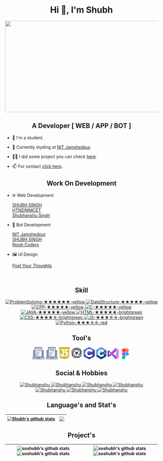 <!-- --------------------------------------------------------------------------------------------------------------------------------------- -->

<h1 align="center">Hi 👋, I'm Shubh<!-- <img src="https://media.giphy.com/media/R6gvnAxj2ISzJdbA63/giphy.gif" width="50">--></h1>

<!-- --------------------------------------------------------------------------------------------------------------------------------------- -->

<img src="https://media.giphy.com/media/MM0Jrc8BHKx3y/giphy.gif" width="850" height="300"><br>

<!-- --------------------------------------------------------------------------------------------------------------------------------------- -->

<h2 align="center">A Developer [ WEB / APP / BOT ]</h2>
<!-- <hr> -->

- 🎀 I'm a student.

- 🌱 Currently styding at <a href="http://www.nitjsr.ac.in" target="_blank" rel="noopener" >NIT Jamshedpur</a>.

- 👨‍💻 I did some project you can check <a href="http://soshubh.xyz/#work" target="_blank" rel="noopener" >here</a>.
<!-- - [here](http://soshubh.xyz/#work). -->

- 📫 For contact <a href="http://soshubh.xyz/#contact" target="_blank" rel="noopener" >click here</a>.
<!-- - [click here](http://soshubh.xyz/#contact). -->


<!-- --------------------------------------------------------------------------------------------------------------------------------------- -->

<h2 align="center">Work On Development</h2>
<!-- <hr> -->

- 🌐 Web Development 
   
   <a href="http://soshubh.xyz">SHUBH SINGH</a>
   <br><a href="https://how-to-not-do-nimct.glitch.me">HTNDNIMCET</a>
   <br><a href="https://shubhanshusingh.live/">Shubhanshu Singh</a>
   
- 🤖 Bot Development

  <a href="http://t.me/nitjamshedpurbot">NIT Jamshedpur</a>
  <br><a href="http://t.me/so_shubh_bot">SHUBH SINGH</a>
  <br><a href="https://discord.com/oauth2/authorize?client_id=920213432739967008&permissions=70282305&scope=bot">Noob Coders </a>
 
 
 - 🖼️ UI Design
 
   <a href="https://www.figma.com/proto/BER4LIkHMHwebRGU5gtNvH/Untitled-(Copy)?page-id=0%3A1&node-id=42%3A2&viewport=193%2C316%2C0.16&scaling=scale-down&starting-point-node-id=42%3A2">Post Your Thoughts</a>
 
 <br>
 
<!-- --------------------------------------------------------------------------------------------------------------------------------------- -->

<h2 align="center">Skill</h2>

<p align="center">
  <a href="https://img.shields.io/badge/ProblemSolving-★★★★★★-yellow">
   <img alt="ProblemSolving-★★★★★★-yellow" src="https://img.shields.io/badge/ProblemSolving-★★★★★★-yellow" />
  </a>
  <a href="https://img.shields.io/badge/DataStructure-★★★★★-yellow">
   <img alt="DataStructure-★★★★★-yellow" src="https://img.shields.io/badge/DataStructure-★★★★★-yellow" />
  </a>
   
  <a href="https://img.shields.io/badge/CPP-★★★★★-yellow">
   <img alt="CPP-★★★★★-yellow" src="https://img.shields.io/badge/CPP-★★★★★-yellow" />
  </a>
  <a href="https://img.shields.io/badge/C-★★★★★-yellow">
   <img alt="C-★★★★★-yellow" src="https://img.shields.io/badge/C-★★★★★-yellow" />
  </a>
   
  <a href="https://img.shields.io/badge/JAVA-★★★★☆-yellow">
   <img alt="JAVA-★★★★★-yellow" src="https://img.shields.io/badge/JAVA-★★★★★-yellow" />
  </a>
   
   
  <a href="https://img.shields.io/badge/HTML-★★★★★-brightgreen">
   <img alt="HTML-★★★★★-brightgreen" src="https://img.shields.io/badge/HTML-★★★★★-brightgreen" />
  </a>
  <a href="https://img.shields.io/badge/CSS-★★★★☆-brightgreen">
   <img alt="CSS-★★★★☆-brightgreen" src="https://img.shields.io/badge/CSS-★★★★☆-brightgreen" />
  </a>
  <a href="https://img.shields.io/badge/JS-★★★☆☆-brightgreen">
   <img alt="JS-★★★☆☆-brightgreen" src="https://img.shields.io/badge/JS-★★★☆☆-brightgreen" />
  </a>
  <a href="https://img.shields.io/badge/Python-★★★☆☆-red">
   <img alt="Python-★★★☆☆-red" src="https://img.shields.io/badge/Python-★★★☆☆-red" />
   </a>
</p>

<!-- --------------------------------------------------------------------------------------------------------------------------------------- -->

<h2 align="center">Tool's</h2>
 
 <p align="center">
  <code><img height="40" src="icon/css-coding.png"></code>
  <code><img height="40" src="icon/html (1).png"></code>
  <code><img height="40" src="icon/Daco_3133777.png"></code> 
  <code><img height="40" src="icon/1646758288831.png"></code>
  <code><img height="40" src="icon/PngItem_312155.png"></code> 
  <code><img height="40" src="icon/PngItem_5131577.png"></code> 
  <code><img height="37" src="icon/visual-basic.png"></code>
  <code><img height="35" src="icon/figma.png"></code>
<!--   <code><img height="45" src="icon/PngItem_312155.png"></code>  -->
 
</p>

<!-- ----------------------------------------------------------------------------------------------------------------------------------------->

<h2 align="center">Social & Hobbies</h2>

<p align="center">
 <a href="https://www.linkedin.com/in/shubhanshu-singh-b552511b7">
   <img alt="Shubhanshu" src="https://img.shields.io/badge/-Shubhanshu-blue?style=flat-square&logo=Linkedin&logoColor=white&link=https://www.linkedin.com/in/shubhanshu-singh-b552511b7/" />
 </a>
 <a href="https://www.facebook.com/soshubhsingh">
   <img alt="Shubhanshu" src="https://img.shields.io/badge/-Shubhanshu-sky?style=flat-square&logo=Facebook&logoColor=white&link=https://www.facebook.com/soshubhsingh/" />
 </a>
 <a href="https://www.instagram.com/so_shubh/?utm_medium=copy_link">
   <img alt="Shubhanshu" src="https://img.shields.io/badge/-SoShubh-red?style=flat-square&logo=Instagram&logoColor=white&link=https://www.instagram.com/so_shubh/?utm_medium=copy_link/" />
 </a>
 <a href="https://api.whatsapp.com/send/?phone=919140386605&text=Hey%21+Shubh+I+got+your+number+from+website.&app_absent=0">
   <img alt="Shubhanshu" src="https://img.shields.io/badge/-9140386605-green?style=flat-square&logo=Messenger&logoColor=white&link=https://api.whatsapp.com/send/?phone=919140386605&text=Hey%21+Shubh+I+got+your+number+from+website.&app_absent=0/" />
 </a>
 <a href="https://mail.google.com/mail/u/0/?shubhanshu=workforshubhsingh@gmail.com">
   <img alt="Shubhanshu" src="https://img.shields.io/badge/-workforshubhsingh-pink?style=flat-square&logo=Gmail&logoColor=white&link=https://mail.google.com/mail/u/0/?shubhanshu=workforshubhsingh@gmail.com" />
 </a>
 <a href="http://soshubh.xyz">
   <img alt="Shubhanshu" src="https://img.shields.io/badge/-soshubh.xyz-olive?style=flat-square&logo=Website&logoColor=white&link=http://soshubh.xyz" />
 </a>
 <a href="https://github.com/soshubh">
   <img alt="Shubhanshu" src="https://img.shields.io/github/followers/soshubh?label=follow&style=social" />
 </a>   
</p>

<!-- --------------------------------------------------------------------------------------------------------------------------------------- -->

<!-- ![soshubh's github stats](https://github-readme-stats.vercel.app/api?username=soshubh&show_icons=true&include_all_commits=true&theme=swift&hide_border=true) -->
<h2 align="center">Language's and Stat's</h2>

| <a href="https://github.com/soshubh/github-readme-stats"><img align="center" src="https://github-readme-stats.vercel.app/api?username=soshubh&show_icons=true&hide=contribs,prs&cache_seconds=86400&theme=swift" alt="Shubh's github stats" /></a> | <a href="https://github.com/soshubh/github-readme-stats"><img align="center" src="https://github-readme-stats.vercel.app/api/top-langs/?username=soshubh&layout=compact&theme=swift" /></a> |
| ------------- | ------------- |

<!-- --------------------------------------------------------------------------------------------------------------------------------------- -->   
<h2 align="center">Project's</h2>

| ![soshubh's github stats](https://github-readme-stats.vercel.app/api/pin/?username=soshubh&repo=shubh&cache_seconds=86400&theme=swift) ![soshubh's github stats](https://github-readme-stats.vercel.app/api/pin/?username=soshubh&repo=Ist-sem-assignment&cache_seconds=86400&theme=swift) | ![soshubh's github stats](https://github-readme-stats.vercel.app/api/pin/?username=soshubh&repo=CodeForces&cache_seconds=86400&theme=swift) ![soshubh's github stats](https://github-readme-stats.vercel.app/api/pin/?username=soshubh&repo=shubhanshusingh.live&cache_seconds=86400&theme=swift) |
| ------------- | ------------- |

<!-- --------------------------------------------------------------------------------------------------------------------------------------- -->
